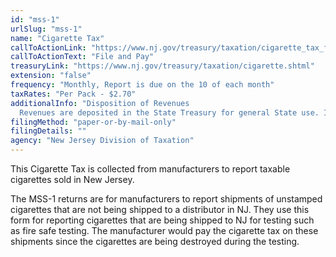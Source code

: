 ```yaml
---
id: "mss-1"
urlSlug: "mss-1"
name: "Cigarette Tax"
callToActionLink: "https://www.nj.gov/treasury/taxation/cigarette_tax_form.shtml"
callToActionText: "File and Pay"
treasuryLink: "https://www.nj.gov/treasury/taxation/cigarette.shtml"
extension: "false"
frequency: "Monthly, Report is due on the 10 of each month"
taxRates: "Per Pack - $2.70"
additionalInfo: "Disposition of Revenues
  Revenues are deposited in the State Treasury for general State use. Initial collections of $391.5 million are deposited in the Health Care Subsidy Fund."
filingMethod: "paper-or-by-mail-only"
filingDetails: ""
agency: "New Jersey Division of Taxation"
---
```


This Cigarette Tax is collected from manufacturers to report taxable cigarettes sold in New Jersey.

The MSS-1 returns are for manufacturers to report shipments of unstamped cigarettes that are not being shipped to a distributor in NJ. They use this form for reporting cigarettes that are being shipped to NJ for testing such as fire safe testing. The manufacturer would pay the cigarette tax on these shipments since the cigarettes are being destroyed during the testing.
